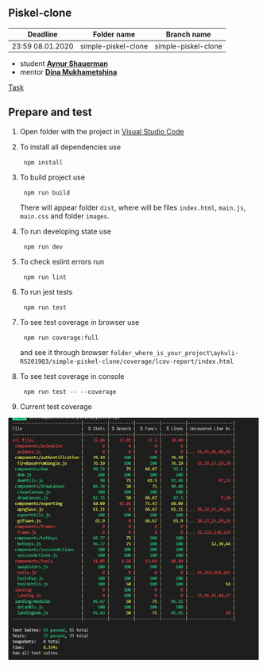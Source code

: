 ## Piskel-clone
| Deadline  | Folder name | Branch name |
|-----------|-------------|-------------|
| 23:59 08.01.2020 | simple-piskel-clone | simple-piskel-clone |


* student **[Aynur Shauerman](https://github.com/aykuli)**
* mentor **[Dina Mukhametshina](https://github.com/kamec)**

[Task](https://github.com/rolling-scopes-school/tasks/blob/master/tasks/piskel-clone.md)

## Prepare and test
1. Open folder with the project in [Visual Studio Code](https://code.visualstudio.com/download)

2. To install all dependencies use 

        npm install
        

3. To build project use

        npm run build

    There will appear folder `dist`, where will be files `index.html`, `main.js`, `main.css` and  folder `images`.
4. To run developing state use

        npm run dev
    
5. To check eslint errors run 

        npm run lint

6. To run jest tests 

        npm run test

7. To see test coverage in browser use

        npm run coverage:full

    and see it through browser `folder_where_is_your_project\aykuli-RS2019Q3/simple-piskel-clone/coverage/lcov-report/index.html`

8. To see test coverage in console

        npm run test -- --coverage

9. Current test coverage

![test coverage](./test_coverage.jpg)

